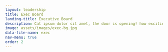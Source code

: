 ```yaml
---
layout: leadership
title: Exec Board
landing-title: Executive Board
description: Cat ipsum dolor sit amet, the door is opening! how exciting oh, it's you, meh. Brown cats with pink ears. Steal the warm chair right after you get up meoooow damn that dog pretend you want to go out but then don't. Kitty power you call this cat food yet fall asleep upside-down. 
image: assets/images/exec-bg.jpg
data-file-name: exec
nav-menu: true
order: 2
---
```

